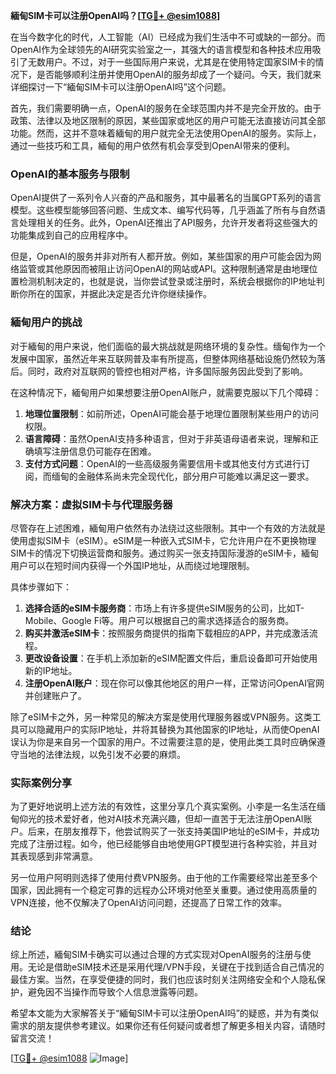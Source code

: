 **緬甸SIM卡可以注册OpenAI吗？[[TG💪+ @esim1088](https://t.me/s/esim1088)]**

在当今数字化的时代，人工智能（AI）已经成为我们生活中不可或缺的一部分。而OpenAI作为全球领先的AI研究实验室之一，其强大的语言模型和各种技术应用吸引了无数用户。不过，对于一些国际用户来说，尤其是在使用特定国家SIM卡的情况下，是否能够顺利注册并使用OpenAI的服务却成了一个疑问。今天，我们就来详细探讨一下“緬甸SIM卡可以注册OpenAI吗”这个问题。

首先，我们需要明确一点，OpenAI的服务在全球范围内并不是完全开放的。由于政策、法律以及地区限制的原因，某些国家或地区的用户可能无法直接访问其全部功能。然而，这并不意味着緬甸的用户就完全无法使用OpenAI的服务。实际上，通过一些技巧和工具，緬甸的用户依然有机会享受到OpenAI带来的便利。

### OpenAI的基本服务与限制

OpenAI提供了一系列令人兴奋的产品和服务，其中最著名的当属GPT系列的语言模型。这些模型能够回答问题、生成文本、编写代码等，几乎涵盖了所有与自然语言处理相关的任务。此外，OpenAI还推出了API服务，允许开发者将这些强大的功能集成到自己的应用程序中。

但是，OpenAI的服务并非对所有人都开放。例如，某些国家的用户可能会因为网络监管或其他原因而被阻止访问OpenAI的网站或API。这种限制通常是由地理位置检测机制决定的，也就是说，当你尝试登录或注册时，系统会根据你的IP地址判断你所在的国家，并据此决定是否允许你继续操作。

### 緬甸用户的挑战

对于緬甸的用户来说，他们面临的最大挑战就是网络环境的复杂性。缅甸作为一个发展中国家，虽然近年来互联网普及率有所提高，但整体网络基础设施仍然较为落后。同时，政府对互联网的管控也相对严格，许多国际服务因此受到了影响。

在这种情况下，緬甸用户如果想要注册OpenAI账户，就需要克服以下几个障碍：

1. **地理位置限制**：如前所述，OpenAI可能会基于地理位置限制某些用户的访问权限。
2. **语言障碍**：虽然OpenAI支持多种语言，但对于非英语母语者来说，理解和正确填写注册信息仍可能存在困难。
3. **支付方式问题**：OpenAI的一些高级服务需要信用卡或其他支付方式进行订阅，而缅甸的金融体系尚未完全现代化，部分用户可能难以满足这一要求。

### 解决方案：虚拟SIM卡与代理服务器

尽管存在上述困难，緬甸用户依然有办法绕过这些限制。其中一个有效的方法就是使用虚拟SIM卡（eSIM）。eSIM是一种嵌入式SIM卡，它允许用户在不更换物理SIM卡的情况下切换运营商和服务。通过购买一张支持国际漫游的eSIM卡，緬甸用户可以在短时间内获得一个外国IP地址，从而绕过地理限制。

具体步骤如下：

1. **选择合适的eSIM卡服务商**：市场上有许多提供eSIM服务的公司，比如T-Mobile、Google Fi等。用户可以根据自己的需求选择适合的服务商。
2. **购买并激活eSIM卡**：按照服务商提供的指南下载相应的APP，并完成激活流程。
3. **更改设备设置**：在手机上添加新的eSIM配置文件后，重启设备即可开始使用新的IP地址。
4. **注册OpenAI账户**：现在你可以像其他地区的用户一样，正常访问OpenAI官网并创建账户了。

除了eSIM卡之外，另一种常见的解决方案是使用代理服务器或VPN服务。这类工具可以隐藏用户的实际IP地址，并将其替换为其他国家的IP地址，从而使OpenAI误认为你是来自另一个国家的用户。不过需要注意的是，使用此类工具时应确保遵守当地的法律法规，以免引发不必要的麻烦。

### 实际案例分享

为了更好地说明上述方法的有效性，这里分享几个真实案例。小李是一名生活在缅甸仰光的技术爱好者，他对AI技术充满兴趣，但却一直苦于无法注册OpenAI账户。后来，在朋友推荐下，他尝试购买了一张支持美国IP地址的eSIM卡，并成功完成了注册过程。如今，他已经能够自由地使用GPT模型进行各种实验，并且对其表现感到非常满意。

另一位用户阿明则选择了使用付费VPN服务。由于他的工作需要经常出差至多个国家，因此拥有一个稳定可靠的远程办公环境对他至关重要。通过使用高质量的VPN连接，他不仅解决了OpenAI访问问题，还提高了日常工作的效率。

### 结论

综上所述，緬甸SIM卡确实可以通过合理的方式实现对OpenAI服务的注册与使用。无论是借助eSIM技术还是采用代理/VPN手段，关键在于找到适合自己情况的最佳方案。当然，在享受便捷的同时，我们也应该时刻关注网络安全和个人隐私保护，避免因不当操作而导致个人信息泄露等问题。

希望本文能为大家解答关于“緬甸SIM卡可以注册OpenAI吗”的疑惑，并为有类似需求的朋友提供参考建议。如果你还有任何疑问或者想了解更多相关内容，请随时留言交流！

[[TG💪+ @esim1088](https://t.me/s/esim1088) ![Image](https://i.postimg.cc/4NQfJmqS/Snipaste-2025-05-13-00-14-12.png)]